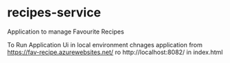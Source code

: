 # recipes-service

Application to manage Favourite Recipes

To Run Application Ui in local environment
chnages application from https://fav-recipe.azurewebsites.net/ ro http://localhost:8082/ in index.html
